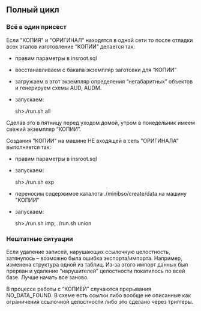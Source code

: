 ## Полный цикл
### Всё в один присест

Если "КОПИЯ" и "ОРИГИНАЛ" находятся в одной сети то после отладки всех этапов изготовление “КОПИИ” делается так:

* правим параметры в insroot.sql
* восстанавливаем с бакапа экземпляр заготовки для “КОПИИ”
* загружаем в этот экземпляр определения “негабаритных” объектов и генерируем схемы AUD, AUDM.
* запускаем: 

    sh>./run.sh all

Сделав это в пятницу перед уходом домой, утром в понедельник имеем свежий экземпляр “КОПИИ”.

Создания "КОПИИ" на машине НЕ входящей в сеть "ОРИГИНАЛА" выполняется так:

* правим параметры в insroot.sql
* запускаем: 

    sh>./run.sh exp

* переносим содержимое каталога ./minibso/create/data на машину "КОПИИ"
* запускаем: 

    sh>./run.sh imp; ./run.sh union


### Нештатные ситуации

Если удаление записей, нарушающих ссылочную целостность,
затянулось – возможно была ошибка экспорта/импорта. Например, изменена
структура одной из таблиц. Из-за этого импорт данных был прерван и
удаление “нарушителей” целостности покатилось по всей базе. Лучше
начать все заново.

В процессе работы с “КОПИЕЙ” случаются прерывания
NO_DATA_FOUND. В схеме есть ссылки либо вообще не описанные как
ограничения ссылочной целостности либо это сделано через триггеры. 
